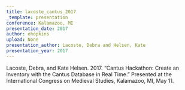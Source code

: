```yaml
---
title: lacoste_cantus_2017
_template: presentation
conference: Kalamazoo, MI
presentation_date: 2017
author: ehopkins
upload: None
presentation_author: Lacoste, Debra and Helsen, Kate
presentation_year: 2017
---
```

Lacoste, Debra, and Kate Helsen. 2017. “Cantus Hackathon: Create an Inventory with the Cantus Database in Real Time.” Presented at the International Congress on Medieval Studies, Kalamazoo, MI, May 11.